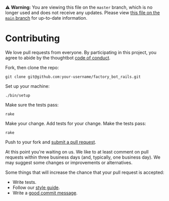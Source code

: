⚠️ **Warning:** You are viewing this file on the `master` branch, which is no
longer used and does not receive any updates. Please view [this file on the
`main` branch](https://github.com/thoughtbot/factory_bot_rails/blob/main/CONTRIBUTING.md)
for up-to-date information.

# Contributing

We love pull requests from everyone. By participating in this project, you
agree to abide by the thoughtbot [code of conduct].

[code of conduct]: https://thoughtbot.com/open-source-code-of-conduct

Fork, then clone the repo:

    git clone git@github.com:your-username/factory_bot_rails.git

Set up your machine:

    ./bin/setup

Make sure the tests pass:

    rake

Make your change. Add tests for your change. Make the tests pass:

    rake

Push to your fork and [submit a pull request][pr].

[pr]: https://github.com/thoughtbot/factory_bot_rails/compare/

At this point you're waiting on us. We like to at least comment on pull requests
within three business days (and, typically, one business day). We may suggest
some changes or improvements or alternatives.

Some things that will increase the chance that your pull request is accepted:

* Write tests.
* Follow our [style guide][style].
* Write a [good commit message][commit].

[style]: https://github.com/thoughtbot/guides/tree/master/style
[commit]: http://tbaggery.com/2008/04/19/a-note-about-git-commit-messages.html
